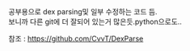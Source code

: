 공부용으로 dex parsing및 일부 수정하는 코드 듬.  
보니까 다른 git에 더 잘되어 있는거 많은듯.python으로도..

참조 : 	https://github.com/CvvT/DexParse
